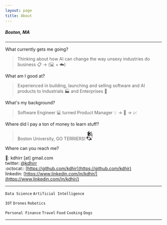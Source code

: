 ```yaml
---
layout: page
title: About
---
```


##### Boston, MA

- - - -

What currently gets me going?
> Thinking about how AI can change the way unsexy industries do  business :clipboard: -> (:computer: + :cloud:)

What am I good at? 
> Experienced in building, launching and selling software and AI products to Industrials :factory: and Enterprises :office:

What's my background? 
> Software Engineer :computer:  turned  Product Manager :bulb: -> :wrench: -> :chart_with_upwards_trend:

Where did I pay a ton of money to learn stuff?
> Boston University, GO TERRIERS! ![alt text](assets/rhett.gif "Rhett")

Where can you reach me?

>
:email:: kdhirr [at] gmail.com  
twitter: [@kdhirr](https://twitter.com/kdhirr)  
:octocat:: [https://github.com/kdhir](https://github.com/kdhir)  
linkedin: [https://www.linkedin.com/in/kdhir/](https://www.linkedin.com/in/kdhir/)  

- - - -

`Data Science` `Artificial Intelligence` 

`IOT` `Drones` `Robotics`

`Personal Finance` `Travel` `Food` `Cooking` `Dogs`

- - - -
